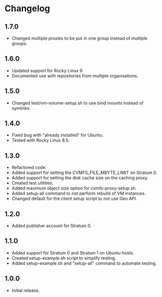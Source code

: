# Changelog

## 1.7.0

- Changed multiple proxies to be put in one group instead of multiple groups.

## 1.6.0

- Updated support for Rocky Linux 9.
- Documented use with repositories from multiple organisations.

## 1.5.0

- Changed test/vm-volume-setup.sh to use bind mounts instead of symlinks.

## 1.4.0

- Fixed bug with "already installed" for Ubuntu.
- Tested with Rocky Linux 8.5.

## 1.3.0

- Refactored code.
- Added support for setting the CVMFS_FILE_MBYTE_LIMIT on Stratum 0.
- Added support for setting the disk cache size on the caching proxy.
- Created test utilities.
- Added maximum object size option for cvmfs-proxy-setup.sh.
- Added setup-all command to not perform rebuild of VM instances.
- Changed default for the client setup script to not use Geo API.

## 1.2.0

- Added publisher account for Stratum 0.

## 1.1.0

- Added support for Stratum 0 and Stratum 1 on Ubuntu hosts.
- Created setup-example.sh script to simplify testing.
- Added setup-example.sh and "setup-all" command to automate testing.

## 1.0.0

- Initial release.

